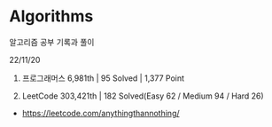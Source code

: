 # Algorithms

알고리즘 공부 기록과 풀이

22/11/20

1. 프로그래머스 6,981th | 95 Solved | 1,377 Point

2. LeetCode 303,421th | 182 Solved(Easy 62 / Medium 94 / Hard 26)
- https://leetcode.com/anythingthannothing/
